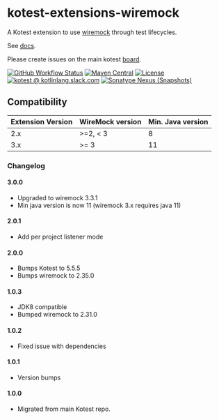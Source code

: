 # kotest-extensions-wiremock

A Kotest extension to use [wiremock](https://github.com/tomakehurst/wiremock) through test lifecycles.

See [docs](https://kotest.io/docs/extensions/wiremock.html).

Please create issues on the main kotest [board](https://github.com/kotest/kotest/issues).

[![GitHub Workflow Status](https://img.shields.io/github/actions/workflow/status/kotest/kotest-extensions-wiremock/master.yml?label=master&logo=github)](https://github.com/kotest/kotest-extensions-wiremock/actions/workflows/master.yml)
[![Maven Central](https://img.shields.io/maven-central/v/io.kotest.extensions/kotest-extensions-wiremock?label=latest%20release)](https://search.maven.org/artifact/io.kotest.extensions/kotest-extensions-wiremock)
[![License](https://img.shields.io/github/license/kotest/kotest-extensions-wiremock)](https://github.com/kotest/kotest-extensions-wiremock/blob/master/LICENSE)
[![kotest @ kotlinlang.slack.com](https://img.shields.io/static/v1?label=kotlinlang&message=kotest&color=blue&logo=slack)](https://kotlinlang.slack.com/archives/CT0G9SD7Z)
[![Sonatype Nexus (Snapshots)](https://img.shields.io/nexus/s/io.kotest.extensions/kotest-extensions-wiremock?label=latest%20snapshot&server=https%3A%2F%2Fs01.oss.sonatype.org)](https://s01.oss.sonatype.org/content/repositories/snapshots/io/kotest/extensions/kotest-extensions-wiremock/)

## Compatibility

| Extension Version | WireMock version | Min. Java version |
|-------------------|------------------|-------------------|
| 2.x               | >=2, < 3         | 8                 |
| 3.x               | >= 3             | 11                |


### Changelog

#### 3.0.0
* Upgraded to wiremock 3.3.1
* Min java version is now 11 (wiremock 3.x requires java 11)

#### 2.0.1

* Add per project listener mode

#### 2.0.0

* Bumps Kotest to 5.5.5
* Bumps wiremock to 2.35.0

#### 1.0.3

* JDK8 compatible
* Bumped wiremock to 2.31.0

#### 1.0.2

* Fixed issue with dependencies

#### 1.0.1

* Version bumps

#### 1.0.0

* Migrated from main Kotest repo.
